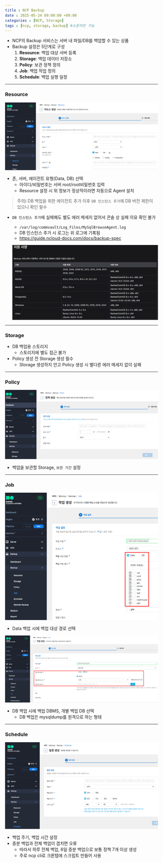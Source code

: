 ```yaml
---
title : NCP Backup
date : 2025-05-24 09:00:00 +09:00
categories : [NCP, Storage]
tags : [ncp, storage, backup] #소문자만 가능
---
```


- NCP의 Backup 서비스는 서버 내 파일/DB를 백업할 수 있는 상품
- Backup 설정은 5단계로 구성
    1. **Resource**: 백업 대상 서버 등록
    2. **Storage**: 백업 데이터 저장소
    3. **Policy**: 보관 정책 정의
    4. **Job**: 백업 작업 정의
    5. **Schedule**: 백업 실행 일정

---

### Resource

![NCPBackup1.png](/assets/img/ncp/storage/NCPBackup1.png)

- 존, 서버, 에이전트 유형(Data, DB) 선택
    - 아이디/비밀번호는 서버 root/root비밀번호 입력
    - Resource 설정 시 위 정보가 정상적이라면 자동으로 Agent 설치

> 주의) DB 백업을 위한 에이전트 추가 이후 `DB 인스턴스 추가`에 DB 버전 제한이 있으니 확인 필수
> 
- `DB 인스턴스 추가`에 실패해도 별도 에러 메세지 없어서 콘솔 상 실패 이유 확인 불가
    - `/var/log/commvault/Log_Files/MySqlBrowseAgent.log`
    - DB 인스턴스 추가 시 로그는 위 로그에 기록됨
    - https://guide.ncloud-docs.com/docs/backup-spec
    
    ![NCPBackup2.png](/assets/img/ncp/storage/NCPBackup2.png)
    

---

### Storage

- DB 백업용 스토리지
    - 스토리지에 별도 접근 불가
- Policy 생성 전 Storage 생성 필수
    - Storage 생성하지 안고 Policy 생성 시 별다른 에러 메세지 없이 실패

---

### Policy

![NCPBackup3.png](/assets/img/ncp/storage/NCPBackup3.png)

- 백업을 보관할 Storage, `보관 기간` 설정

---

### Job

![NCPBackup4.png](/assets/img/ncp/storage/NCPBackup4.png)

- Data 백업 시에 백업 대상 경로 선택

![NCPBackup5.png](/assets/img/ncp/storage/NCPBackup5.png)

- DB 백업 시에 백업 DBMS, 개별 백업 DB 선택
    - DB 백업은 mysqldump를 원격으로 하는 형태

---

### Schedule

![NCPBackup6.png](/assets/img/ncp/storage/NCPBackup6.png)

- 백업 주기, 백업 시간 설정
- 증분 백업과 전체 백업이 겹치면 오류
    - 따라서 하루 전체 백업, 6일 증분 백업으로 보통 정책 7개 이상 생성
    - 주로 ncp cli로 크론탭에 스크립트 만들어 사용
